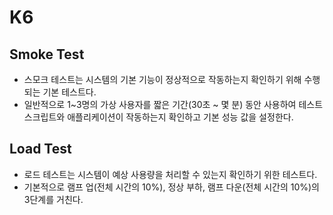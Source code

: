 # K6

## Smoke Test
+ 스모크 테스트는 시스템의 기본 기능이 정상적으로 작동하는지 확인하기 위해 수행되는 기본 테스트다.
+ 일반적으로 1~3명의 가상 사용자를 짧은 기간(30초 ~ 몇 분) 동안 사용하여 테스트 스크립트와 애플리케이션이 작동하는지 확인하고 기본 성능 값을 설정한다.

## Load Test
+ 로드 테스트는 시스템이 예상 사용량을 처리할 수 있는지 확인하기 위한 테스트다.
+ 기본적으로 램프 업(전체 시간의 10%), 정상 부하, 램프 다운(전체 시간의 10%)의 3단계를 거친다.


